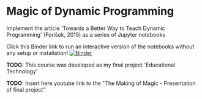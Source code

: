 # Magic of Dynamic Programming
Implement the article 'Towards a Better Way to Teach Dynamic Programming' (Forišek, 2015) as a series of Jupyter notebooks

Click this Binder link to run an interactive version of the notebooks without any setup or installation!
[![Binder](https://mybinder.org/badge_logo.svg)](https://mybinder.org/v2/gh/rachelyeshurun/magic-of-dynamic-programming/master?filepath=lessons)

**TODO:** This course was developed as my final project 'Educational Technology'

**TODO:** Insert here youtube link to the "The Making of Magic - Presentation of final project"
